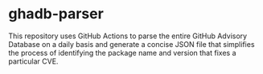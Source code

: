 # ghadb-parser
This repository uses GitHub Actions to parse the entire GitHub Advisory Database on a daily basis and generate a concise JSON file that simplifies the process of identifying the package name and version that fixes a particular CVE.
